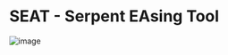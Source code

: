 # SEAT - Serpent EAsing Tool

![image](https://user-images.githubusercontent.com/69858810/207658811-29d7b404-f7ac-4d13-9979-f3ba2820afd2.png)
